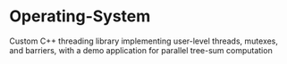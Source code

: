 # Operating-System
Custom C++ threading library implementing user-level threads, mutexes, and barriers, with a demo application for parallel tree-sum computation
